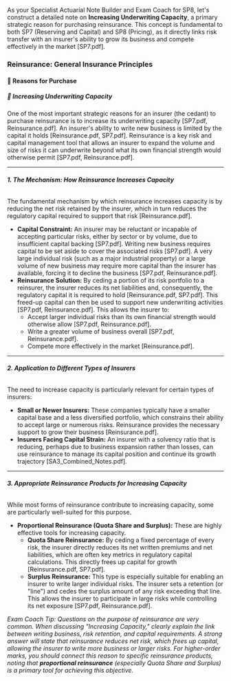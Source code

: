 As your Specialist Actuarial Note Builder and Exam Coach for SP8, let's construct a detailed note on **Increasing Underwriting Capacity**, a primary strategic reason for purchasing reinsurance. This concept is fundamental to both SP7 (Reserving and Capital) and SP8 (Pricing), as it directly links risk transfer with an insurer's ability to grow its business and compete effectively in the market \[SP7.pdf\].

### **Reinsurance: General Insurance Principles**

#### **🔸 Reasons for Purchase**

##### **🔹 Increasing Underwriting Capacity**

One of the most important strategic reasons for an insurer (the cedant) to purchase reinsurance is to increase its underwriting capacity \[SP7.pdf, Reinsurance.pdf\]. An insurer's ability to write new business is limited by the capital it holds \[Reinsurance.pdf, SP7.pdf\]. Reinsurance is a key risk and capital management tool that allows an insurer to expand the volume and size of risks it can underwrite beyond what its own financial strength would otherwise permit \[SP7.pdf, Reinsurance.pdf\].

---

###### **1\. The Mechanism: How Reinsurance Increases Capacity**

The fundamental mechanism by which reinsurance increases capacity is by reducing the net risk retained by the insurer, which in turn reduces the regulatory capital required to support that risk \[Reinsurance.pdf\].

* **Capital Constraint:** An insurer may be reluctant or incapable of accepting particular risks, either by sector or by volume, due to insufficient capital backing \[SP7.pdf\]. Writing new business requires capital to be set aside to cover the associated risks \[SP7.pdf\]. A very large individual risk (such as a major industrial property) or a large volume of new business may require more capital than the insurer has available, forcing it to decline the business \[SP7.pdf, Reinsurance.pdf\].  
* **Reinsurance Solution:** By ceding a portion of its risk portfolio to a reinsurer, the insurer reduces its net liabilities and, consequently, the regulatory capital it is required to hold \[Reinsurance.pdf, SP7.pdf\]. This freed-up capital can then be used to support new underwriting activities \[SP7.pdf, Reinsurance.pdf\]. This allows the insurer to:  
  * Accept larger individual risks than its own financial strength would otherwise allow \[SP7.pdf, Reinsurance.pdf\].  
  * Write a greater volume of business overall \[SP7.pdf, Reinsurance.pdf\].  
  * Compete more effectively in the market \[Reinsurance.pdf\].

---

###### **2\. Application to Different Types of Insurers**

The need to increase capacity is particularly relevant for certain types of insurers:

* **Small or Newer Insurers:** These companies typically have a smaller capital base and a less diversified portfolio, which constrains their ability to accept large or numerous risks. Reinsurance provides the necessary support to grow their business \[Reinsurance.pdf\].  
* **Insurers Facing Capital Strain:** An insurer with a solvency ratio that is reducing, perhaps due to business expansion rather than losses, can use reinsurance to manage its capital position and continue its growth trajectory \[SA3\_Combined\_Notes.pdf\].

---

###### **3\. Appropriate Reinsurance Products for Increasing Capacity**

While most forms of reinsurance contribute to increasing capacity, some are particularly well-suited for this purpose.

* **Proportional Reinsurance (Quota Share and Surplus):** These are highly effective tools for increasing capacity.  
  * **Quota Share Reinsurance:** By ceding a fixed percentage of every risk, the insurer directly reduces its net written premiums and net liabilities, which are often key metrics in regulatory capital calculations. This directly frees up capital for growth \[Reinsurance.pdf, SP7.pdf\].  
  * **Surplus Reinsurance:** This type is especially suitable for enabling an insurer to write larger individual risks. The insurer sets a retention (or "line") and cedes the surplus amount of any risk exceeding that line. This allows the insurer to participate in large risks while controlling its net exposure \[SP7.pdf, Reinsurance.pdf\].

*Exam Coach Tip: Questions on the purpose of reinsurance are very common. When discussing "Increasing Capacity," clearly explain the link between writing business, risk retention, and capital requirements. A strong answer will state that reinsurance reduces net risk, which frees up capital, allowing the insurer to write more business or larger risks. For higher-order marks, you should connect this reason to specific reinsurance products, noting that **proportional reinsurance** (especially Quota Share and Surplus) is a primary tool for achieving this objective.*

